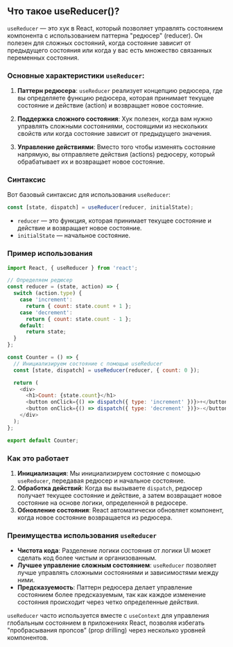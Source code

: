 ## Что такое useReducer()?

`useReducer` — это хук в React, который позволяет управлять состоянием компонента с использованием паттерна "редюсер" (reducer). Он полезен для сложных состояний, когда состояние зависит от предыдущего состояния или когда у вас есть множество связанных переменных состояния.

### Основные характеристики `useReducer`:

1. **Паттерн редюсера**: `useReducer` реализует концепцию редюсера, где вы определяете функцию редюсера, которая принимает текущее состояние и действие (action) и возвращает новое состояние.

2. **Поддержка сложного состояния**: Хук полезен, когда вам нужно управлять сложными состояниями, состоящими из нескольких свойств или когда состояние зависит от предыдущего значения.

3. **Управление действиями**: Вместо того чтобы изменять состояние напрямую, вы отправляете действия (actions) редюсеру, который обрабатывает их и возвращает новое состояние.

### Синтаксис

Вот базовый синтаксис для использования `useReducer`:

```javascript
const [state, dispatch] = useReducer(reducer, initialState);
```

- `reducer` — это функция, которая принимает текущее состояние и действие и возвращает новое состояние.
- `initialState` — начальное состояние.

### Пример использования

```javascript
import React, { useReducer } from 'react';

// Определяем редюсер
const reducer = (state, action) => {
  switch (action.type) {
    case 'increment':
      return { count: state.count + 1 };
    case 'decrement':
      return { count: state.count - 1 };
    default:
      return state;
  }
};

const Counter = () => {
  // Инициализируем состояние с помощью useReducer
  const [state, dispatch] = useReducer(reducer, { count: 0 });

  return (
    <div>
      <h1>Count: {state.count}</h1>
      <button onClick={() => dispatch({ type: 'increment' })}>+</button>
      <button onClick={() => dispatch({ type: 'decrement' })}>-</button>
    </div>
  );
};

export default Counter;
```

### Как это работает

1. **Инициализация**: Мы инициализируем состояние с помощью `useReducer`, передавая редюсер и начальное состояние.
2. **Обработка действий**: Когда вы вызываете `dispatch`, редюсер получает текущее состояние и действие, а затем возвращает новое состояние на основе логики, определенной в редюсере.
3. **Обновление состояния**: React автоматически обновляет компонент, когда новое состояние возвращается из редюсера.

### Преимущества использования `useReducer`

- **Чистота кода**: Разделение логики состояния от логики UI может сделать код более чистым и организованным.
- **Лучшее управление сложным состоянием**: `useReducer` позволяет лучше управлять сложными состояниями и зависимостями между ними.
- **Предсказуемость**: Паттерн редюсера делает управление состоянием более предсказуемым, так как каждое изменение состояния происходит через четко определенные действия.

`useReducer` часто используется вместе с `useContext` для управления глобальным состоянием в приложениях React, позволяя избегать "пробрасывания пропсов" (prop drilling) через несколько уровней компонентов.